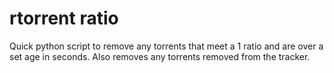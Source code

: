# rtorrent ratio
Quick python script to remove any torrents that meet a 1 ratio and are over a set age in seconds. Also removes any torrents removed from the tracker.
